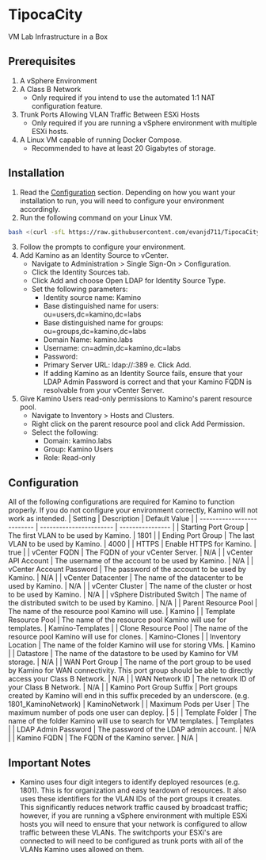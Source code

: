 # TipocaCity
VM Lab Infrastructure in a Box
## Prerequisites
1. A vSphere Environment
2. A Class B Network
	-   Only required if you intend to use the automated 1:1 NAT configuration feature.
3. Trunk Ports Allowing VLAN Traffic Between ESXi Hosts
	-   Only required if you are running a vSphere environment with multiple ESXi hosts. 
4. A Linux VM capable of running Docker Compose.
	- Recommended to have at least 20 Gigabytes of storage.

## Installation
1. Read the [Configuration](#configuration) section. Depending on how you want your installation to run, you will need to configure your environment accordingly.
2. Run the following command on your Linux VM.
```bash
bash <(curl -sfL https://raw.githubusercontent.com/evanjd711/TipocaCity/main/install.sh)
```
3. Follow the prompts to configure your environment.
4. Add Kamino as an Identity Source to vCenter.
	- Navigate to Administration > Single Sign-On > Configuration.
	- Click the Identity Sources tab.
	- Click Add and choose Open LDAP for Identity Source Type.
	- Set the following parameters:
		- Identity source name: Kamino
		- Base distinguished name for users: ou=users,dc=kamino,dc=labs
		- Base distinguished name for groups: ou=groups,dc=kamino,dc=labs
		- Domain Name: kamino.labs
		- Username: cn=admin,dc=kamino,dc=labs
		- Password: <LDAP Admin Password>
		- Primary Server URL: ldap://<Kamino FQDN>:389
	e. Click Add.
		- If adding Kamino as an Identity Source fails, ensure that your LDAP Admin Password is correct and that your Kamino FQDN is resolvable from your vCenter Server.
5. Give Kamino Users read-only permissions to Kamino's parent resource pool.
	- Navigate to Inventory > Hosts and Clusters.
	- Right click on the parent resource pool and click Add Permission.
	- Select the following:
		- Domain: kamino.labs
		- Group: Kamino Users
		- Role: Read-only


## Configuration
All of the following configurations are required for Kamino to function properly. If you do not configure your environment correctly, Kamino will not work as intended.
| Setting                    | Description             | Default Value    |
| -------------------------- | ----------------------- | ---------------- |
| Starting Port Group        | The first VLAN to be used by Kamino. | 1801 |
| Ending Port Group          | The last VLAN to be used by Kamino. | 4000 |
| HTTPS                      | Enable HTTPS for Kamino. | true |
| vCenter FQDN               | The FQDN of your vCenter Server. | N/A |
| vCenter API Account        | The username of the account to be used by Kamino. | N/A |
| vCenter Account Password   | The password of the account to be used by Kamino. | N/A |
| vCenter Datacenter         | The name of the datacenter to be used by Kamino. | N/A |
| vCenter Cluster            | The name of the cluster or host to be used by Kamino. | N/A |
| vSphere Distributed Switch | The name of the distributed switch to be used by Kamino. | N/A |
| Parent Resource Pool       | The name of the resource pool Kamino will use. | Kamino |
| Template Resource Pool     | The name of the resource pool Kamino will use for templates. | Kamino-Templates |
| Clone Resource Pool        | The name of the resource pool Kamino will use for clones. | Kamino-Clones |
| Inventory Location         | The name of the folder Kamino will use for storing VMs. | Kamino |
| Datastore                  | The name of the datastore to be used by Kamino for VM storage. | N/A |
| WAN Port Group             | The name of the port group to be used by Kamino for WAN connectivity. This port group should be able to directly access your Class B Network. | N/A |
| WAN Network ID             | The network ID of your Class B Network. | N/A |
| Kamino Port Group Suffix   | Port groups created by Kamino will end in this suffix preceded by an underscore. (e.g. 1801_KaminoNetwork) | KaminoNetwork |
| Maximum Pods per User      | The maximum number of pods one user can deploy. | 5 |
| Template Folder            | The name of the folder Kamino will use to search for VM templates. | Templates |
| LDAP Admin Password        | The password of the LDAP admin account. | N/A |
| Kamino FQDN                | The FQDN of the Kamino server. | N/A |

## Important Notes
- Kamino uses four digit integers to identify deployed resources (e.g. 1801). This is for organization and easy teardown of resources. It also uses these identifiers for the VLAN IDs of the port groups it creates. This significantly reduces network traffic caused by broadcast traffic; however, if you are running a vSphere environment with multiple ESXi hosts you will need to ensure that your network is configured to allow traffic between these VLANs. The switchports your ESXi's are connected to will need to be configured as trunk ports with all of the VLANs Kamino uses allowed on them.
